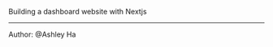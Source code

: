 Building a dashboard website with Nextjs
________________________________________________________________________________________________

Author: @Ashley Ha
